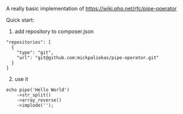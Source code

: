 A really basic implementation of 
https://wiki.php.net/rfc/pipe-operator

Quick start:

1. add repository to composer.json
```
"repositories": [
  {
    "type": "git",
    "url": "git@github.com:mickpaliokas/pipe-operator.git"
  }
]
```

2. use it
```
echo pipe('Hello World')
    ->str_split()
    ->array_reverse()
    ->implode('');
```
